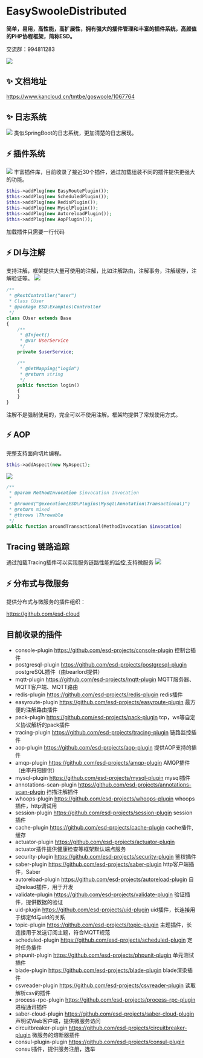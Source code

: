 #  EasySwooleDistributed

**简单，易用，高性能，高扩展性，拥有强大的插件管理和丰富的插件系统，高颜值的PHP协程框架，简称ESD。**

交流群：994811283

![](./screenshots/start.jpg)
## ✨ 文档地址
https://www.kancloud.cn/tmtbe/goswoole/1067764
## ✨ 日志系统
![](./screenshots/log.jpg)
类似SpringBoot的日志系统，更加清楚的日志展现。

## ⚡️ 插件系统
![](./screenshots/run.jpg)
丰富插件库，目前收录了接近30个插件，通过加载组装不同的插件提供更强大的功能。
```php
$this->addPlug(new EasyRoutePlugin());
$this->addPlug(new ScheduledPlugin());
$this->addPlug(new RedisPlugin());
$this->addPlug(new MysqlPlugin());
$this->addPlug(new AutoreloadPlugin());
$this->addPlug(new AopPlugin());
```
加载插件只需要一行代码

## ⚡️ DI与注解
支持注解，框架提供大量可使用的注解，比如注解路由，注解事务，注解缓存，注解验证等。
![](./screenshots/rest.jpg)
```php
/**
 * @RestController("user")
 * Class CUser
 * @package ESD\Examples\Controller
 */
class CUser extends Base
{
    /**
     * @Inject()
     * @var UserService
     */
    private $userService;

    /**
     * @GetMapping("login")
     * @return string
     */
    public function login()
    {
    }
}
```
注解不是强制使用的，完全可以不使用注解。框架均提供了常规使用方式。
## ⚡️ AOP
完整支持面向切片编程。
```php
$this->addAspect(new MyAspect);
```
![](./screenshots/aspect.jpg)
```php
/**
 * @param MethodInvocation $invocation Invocation
 *
 * @Around("@execution(ESD\Plugins\Mysql\Annotation\Transactional)")
 * @return mixed
 * @throws \Throwable
 */
public function aroundTransactional(MethodInvocation $invocation)
```

## Tracing 链路追踪
通过加载Tracing插件可以实现服务链路性能的监控,支持微服务
![](./screenshots/tracing.png)
## ⚡️ 分布式与微服务
提供分布式与微服务的插件组织：

https://github.com/esd-cloud

## 目前收录的插件
* console-plugin https://github.com/esd-projects/console-plugin 控制台插件
* postgresql-plugin https://github.com/esd-projects/postgresql-plugin postgreSQL插件（由bearlord提供）
* mqtt-plugin https://github.com/esd-projects/mqtt-plugin MQTT服务器、MQTT客户端、MQTT路由
* redis-plugin https://github.com/esd-projects/redis-plugin redis插件
* easyroute-plugin https://github.com/esd-projects/easyroute-plugin 最方便的注解路由插件
* pack-plugin https://github.com/esd-projects/pack-plugin tcp，ws等自定义协议解析的pack插件
* tracing-plugin https://github.com/esd-projects/tracing-plugin 链路监控插件
* aop-plugin https://github.com/esd-projects/aop-plugin 提供AOP支持的插件
* amqp-plugin https://github.com/esd-projects/amqp-plugin AMQP插件（由李丹阳提供）
* mysql-plugin https://github.com/esd-projects/mysql-plugin mysql插件
* annotations-scan-plugin https://github.com/esd-projects/annotations-scan-plugin 扫描注解插件
* whoops-plugin https://github.com/esd-projects/whoops-plugin whoops插件，http调试用
* session-plugin https://github.com/esd-projects/session-plugin session插件
* cache-plugin https://github.com/esd-projects/cache-plugin cache插件,缓存
* actuator-plugin https://github.com/esd-projects/actuator-plugin actuator插件提供健康检查等框架默认端点服务
* security-plugin https://github.com/esd-projects/security-plugin 鉴权插件
* saber-plugin https://github.com/esd-projects/saber-plugin http客户端插件，Saber
* autoreload-plugin https://github.com/esd-projects/autoreload-plugin 自动reload插件，用于开发
* validate-plugin https://github.com/esd-projects/validate-plugin 验证插件，提供数据的验证
* uid-plugin https://github.com/esd-projects/uid-plugin uid插件，长连接用于绑定fd与uid的关系
* topic-plugin https://github.com/esd-projects/topic-plugin 主题插件，长连接用于发送订阅主题，符合MQTT规范
* scheduled-plugin https://github.com/esd-projects/scheduled-plugin 定时任务插件
* phpunit-plugin https://github.com/esd-projects/phpunit-plugin 单元测试插件
* blade-plugin https://github.com/esd-projects/blade-plugin blade渲染插件
* csvreader-plugin https://github.com/esd-projects/csvreader-plugin 读取解析csv的插件
* process-rpc-plugin https://github.com/esd-projects/process-rpc-plugin 进程通讯插件
* saber-cloud-plugin https://github.com/esd-projects/saber-cloud-plugin 声明试Web客户端，提供微服务访问
* circuitbreaker-plugin https://github.com/esd-projects/circuitbreaker-plugin 微服务的熔断器插件
* consul-plugin-plugin https://github.com/esd-projects/consul-plugin consul插件，提供服务注册，选举
